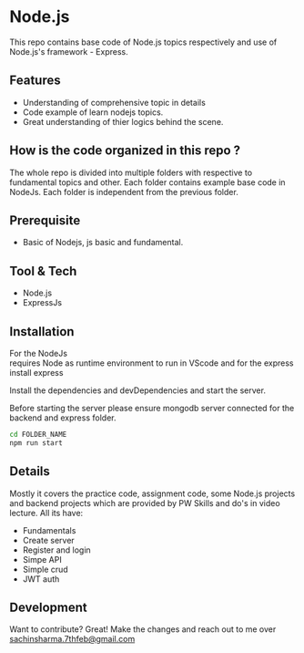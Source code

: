 # Node.js

This repo contains base code of Node.js topics respectively and use of Node.js's framework - Express.

## Features
* Understanding of comprehensive topic in details
* Code example of learn nodejs topics.
* Great understanding of thier logics behind the scene.


## How is the code organized in this repo ?
The whole repo is divided into multiple folders with respective to fundamental topics and other. Each folder contains example base code in NodeJs. Each folder is independent from the previous folder.

## Prerequisite
- Basic of Nodejs, js basic and fundamental.

## Tool & Tech
- Node.js
- ExpressJs

## Installation

For the NodeJs  
requires Node as runtime environment to run in VScode and for the express install express 

Install the dependencies and devDependencies and start the server.

Before starting the server please ensure mongodb server connected for the backend and express folder.

```sh
cd FOLDER_NAME
npm run start
```

## Details
Mostly it covers the practice code, assignment code, some Node.js projects and backend projects which are provided by PW Skills and do's in video lecture. All its have:
- Fundamentals
- Create server
- Register and login
- Simpe API
- Simple crud
- JWT auth
 
## Development
Want to contribute? Great! Make the changes and reach out to me over sachinsharma.7thfeb@gmail.com